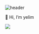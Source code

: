 ![header](https://capsule-render.vercel.app/api?type=waving&color=timeGradient&text=Welcome%20to%20yelim's%20GitHub%20👋&animation=twinkling&fontSize=35&fontAlignY=40&fontAlign=70&height=250)



👋 Hi, I’m yelim

<img src="https://img.shields.io/badge/Notion-000000?style=for-the-badge&logo=Notion&logoColor=white">


